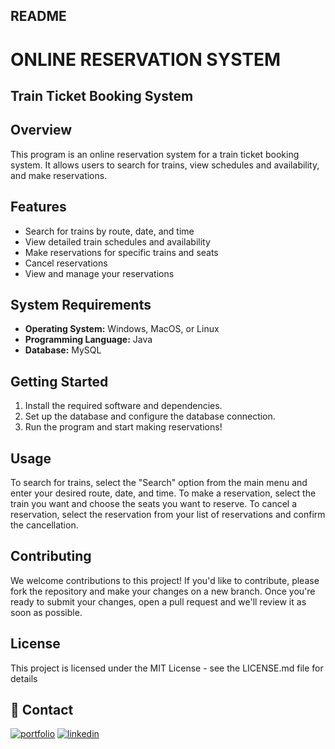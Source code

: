 ## README
# ONLINE RESERVATION SYSTEM
## Train Ticket Booking System

## Overview
This program is an online reservation system for a train ticket booking system. It allows users to search for trains, view schedules and availability, and make reservations.

## Features

- Search for trains by route, date, and time
- View detailed train schedules and availability
- Make reservations for specific trains and seats
- Cancel reservations
- View and manage your reservations

## System Requirements

- **Operating System:** Windows, MacOS, or Linux
- **Programming Language:** Java
- **Database:** MySQL

## Getting Started

1. Install the required software and dependencies.
2. Set up the database and configure the database connection.
3. Run the program and start making reservations!

## Usage
To search for trains, select the "Search" option from the main menu and enter your desired route, date, and time. To make a reservation, select the train you want and choose the seats you want to reserve. To cancel a reservation, select the reservation from your list of reservations and confirm the cancellation.

## Contributing
We welcome contributions to this project! If you'd like to contribute, please fork the repository and make your changes on a new branch. Once you're ready to submit your changes, open a pull request and we'll review it as soon as possible.

## License
This project is licensed under the MIT License - see the LICENSE.md file for details

## 🔗 Contact 
[![portfolio](https://img.shields.io/badge/my_portfolio-000?style=for-the-badge&logo=ko-fi&logoColor=white)](https://github.com/vishalsinghstudy)
[![linkedin](https://img.shields.io/badge/linkedin-0A66C2?style=for-the-badge&logo=linkedin&logoColor=white)](linkedin.com/in/vishal-kumar-singh-492920256)
